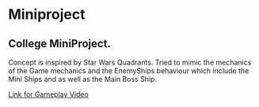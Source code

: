# Miniproject
  College MiniProject.
  ---
  Concept is inspired by Star Wars Quadrants. Tried to mimic the mechanics of the Game mechanics and the EnemyShips behaviour which include the Mini Ships and as well as the Main
  Boss Ship.
  
  [Link for Gameplay Video](https://drive.google.com/file/d/1rtQ4nibuSfiejLsuNKF0QrQtvgT9gJdG/view?usp=sharing)
